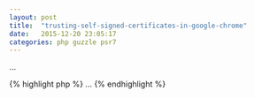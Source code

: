 ```yaml
---
layout: post
title:  "trusting-self-signed-certificates-in-google-chrome"
date:   2015-12-20 23:05:17
categories: php guzzle psr7
---
```


...

<!-- more -->


{% highlight php %}
...
{% endhighlight %}


